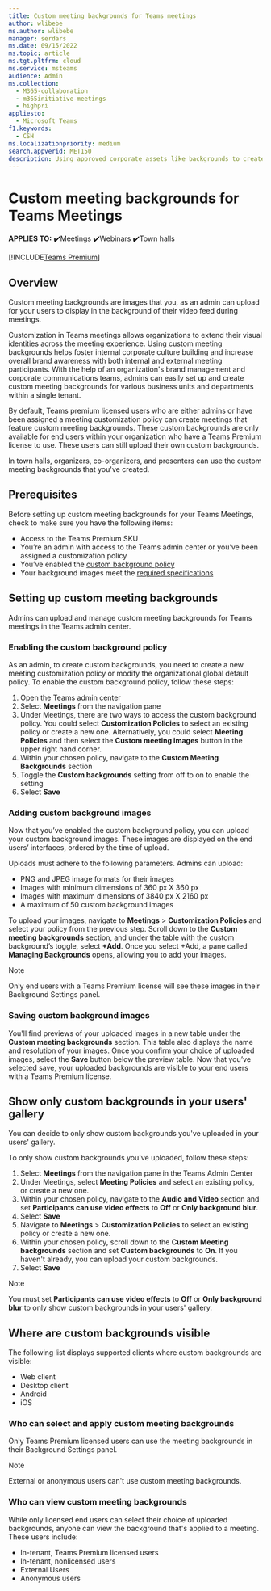 ```yaml
---
title: Custom meeting backgrounds for Teams meetings
author: wlibebe
ms.author: wlibebe
manager: serdars
ms.date: 09/15/2022
ms.topic: article
ms.tgt.pltfrm: cloud
ms.service: msteams
audience: Admin
ms.collection: 
  - M365-collaboration
  - m365initiative-meetings
  - highpri
appliesto: 
  - Microsoft Teams
f1.keywords:
  - CSH
ms.localizationpriority: medium
search.appverid: MET150
description: Using approved corporate assets like backgrounds to create custom backgrounds for Teams meetings within your organization.
---
```


# Custom meeting backgrounds for Teams Meetings

**APPLIES TO:** ✔️Meetings ✔️Webinars ✔️Town halls

[!INCLUDE[Teams Premium](includes/teams-premium-ecm.md)]

## Overview

Custom meeting backgrounds are images that you, as an admin can upload for your users to display in the background of their video feed during meetings.

Customization in Teams meetings allows organizations to extend their visual identities across the meeting experience. Using custom meeting backgrounds helps foster internal corporate culture building and increase overall brand awareness with both internal and external meeting participants. With the help of an organization's brand management and corporate communications teams, admins can easily set up and create custom meeting backgrounds for various business units and departments within a single tenant.

By default, Teams premium licensed users who are either admins or have been assigned a meeting customization policy can create meetings that feature custom meeting  backgrounds. These custom backgrounds are only available for end users within your organization who have a Teams Premium license to use. These users can still upload their own custom backgrounds.

In town halls, organizers, co-organizers, and presenters can use the custom meeting backgrounds that you've created.

## Prerequisites

Before setting up custom meeting backgrounds for your Teams Meetings, check to make sure you have the following items:

- Access to the Teams Premium SKU
- You’re an admin with access to the Teams admin center or you’ve been assigned a customization policy
- You’ve enabled the [custom background policy](#enabling-the-custom-background-policy)
- Your background images meet the [required specifications](#adding-custom-background-images)

## Setting up custom meeting backgrounds

Admins can upload and manage custom meeting backgrounds for Teams meetings in the Teams admin center.

### Enabling the custom background policy

As an admin, to create custom backgrounds, you need to create a new meeting customization policy or modify the organizational global default policy.
To enable the custom background policy, follow these steps:

1. Open the Teams admin center
2. Select **Meetings** from the navigation pane
3. Under Meetings, there are two ways to access the custom background policy. You could select **Customization Policies** to select an existing policy or create a new one. Alternatively, you could select **Meeting Policies** and then select the **Custom meeting images** button in the upper right hand corner.
4. Within your chosen policy, navigate to the **Custom Meeting Backgrounds** section
5. Toggle the **Custom backgrounds** setting from off to on to enable the setting
6. Select **Save**

### Adding custom background images

Now that you’ve enabled the custom background policy, you can upload your custom background images. These images are displayed on the end users’ interfaces, ordered by the time of upload.

Uploads must adhere to the following parameters. Admins can upload:

- PNG and JPEG image formats for their images
- Images with minimum dimensions of 360 px X 360 px
- Images with maximum dimensions of 3840 px X 2160 px
- A maximum of 50 custom background images

To upload your images, navigate to **Meetings** > **Customization Policies** and select your policy from the previous step. Scroll down to the **Custom meeting backgrounds** section, and under the table with the custom background’s toggle, select **+Add**. Once you select +Add, a pane called **Managing Backgrounds** opens, allowing you to add your images.

> [!NOTE]
> Only end users with a Teams Premium license will see these images in their Background Settings panel.

### Saving custom background images

You'll find previews of your uploaded images in a new table under the **Custom meeting backgrounds** section. This table also displays the name and resolution of your images. Once you confirm your choice of uploaded images, select the **Save** button below the preview table. Now that you’ve selected save, your uploaded backgrounds are visible to your end users with a Teams Premium license.

## Show only custom backgrounds in your users' gallery

You can decide to only show custom backgrounds you've uploaded in your users' gallery.

To only show custom backgrounds you've uploaded, follow these steps:

1. Select **Meetings** from the navigation pane in the Teams Admin Center
2. Under Meetings, select **Meeting Policies** and select an existing policy, or create a new one.
3. Within your chosen policy, navigate to the **Audio and Video** section and set  **Participants can use video effects** to **Off** or **Only background blur**.
4. Select **Save**
5. Navigate to **Meetings** >  **Customization Policies** to select an existing policy or create a new one.
6. Within your chosen policy, scroll down to the **Custom Meeting backgrounds** section and set **Custom backgrounds** to **On**. If you haven't already, you can upload your custom backgrounds.
7. Select **Save**

> [!NOTE]
> You must set **Participants can use video effects** to **Off** or **Only background blur** to only show custom backgrounds in your users' gallery.

## Where are custom backgrounds visible

The following list displays supported clients where custom backgrounds are visible:

- Web client
- Desktop client
- Android
- iOS

### Who can select and apply custom meeting backgrounds

Only Teams Premium licensed users can use the meeting backgrounds in their Background Settings panel.

> [!NOTE]
> External or anonymous users can't use custom meeting backgrounds.

### Who can view custom meeting backgrounds

While only licensed end users can select their choice of uploaded backgrounds, anyone can view the background that's applied to a meeting. These users include:

- In-tenant, Teams Premium licensed users
- In-tenant, nonlicensed users
- External Users
- Anonymous users
